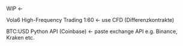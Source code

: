 WIP <- 



Vola6 High-Frequency Trading 1:60 <- use CFD (Differenzkontrakte) 



BTC:USD Python API (Coinbase) <- paste exchange API e.g. Binance, Kraken etc. 
